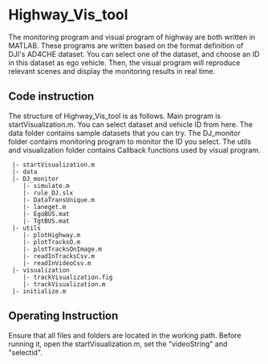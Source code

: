 # Highway_Vis_tool
The monitoring program and visual program of highway are both written in MATLAB. These programs are written based on the format definition of DJI's AD4CHE dataset. You can select one of the dataset, and choose an ID in this dataset as ego vehicle. Then, the visual program will reproduce relevant scenes and display the monitoring results in real time.

## Code instruction
The structure of Highway_Vis_tool is as follows. Main program is startVisualization.m. You can select dataset and vehicle ID from here. The data folder contains sample datasets that you can try. The DJ_monitor folder contains monitoring program to monitor the ID you select. The utils and visualization folder contains Callback functions used by visual program.

```
 |- startVisualization.m
 |- data
 |- DJ_monitor
    |- simulate.m
    |- rule_DJ.slx
    |- DataTransUnique.m
    |- laneget.m
    |- EgoBUS.mat
    |- TgtBUS.mat
 |- utils
    |- plotHighway.m
    |- plotTracksO.m
    |- plotTracksOnImage.m
    |- readInTracksCsv.m
    |- readInVideoCsv.m
 |- visualization
    |- trackVisualization.fig
    |- trackVisualization.m
 |- initialize.m
```

## Operating Instruction
Ensure that all files and folders are located in the working path. Before running it, open the startVisualization.m, set the "videoString" and "selectid".
